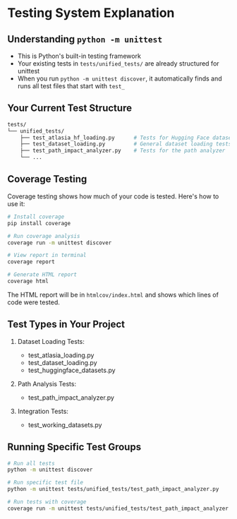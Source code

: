 # Testing System Explanation

## Understanding `python -m unittest`
- This is Python's built-in testing framework
- Your existing tests in `tests/unified_tests/` are already structured for unittest
- When you run `python -m unittest discover`, it automatically finds and runs all test files that start with `test_`

## Your Current Test Structure
```bash
tests/
└── unified_tests/
    ├── test_atlasia_hf_loading.py      # Tests for Hugging Face dataset loading
    ├── test_dataset_loading.py         # General dataset loading tests
    ├── test_path_impact_analyzer.py    # Tests for the path analyzer
    └── ...
```

## Coverage Testing
Coverage testing shows how much of your code is tested. Here's how to use it:

```bash
# Install coverage
pip install coverage

# Run coverage analysis
coverage run -m unittest discover

# View report in terminal
coverage report

# Generate HTML report
coverage html
```

The HTML report will be in `htmlcov/index.html` and shows which lines of code were tested.

## Test Types in Your Project
1. Dataset Loading Tests:
   - test_atlasia_loading.py
   - test_dataset_loading.py
   - test_huggingface_datasets.py

2. Path Analysis Tests:
   - test_path_impact_analyzer.py

3. Integration Tests:
   - test_working_datasets.py

## Running Specific Test Groups
```bash
# Run all tests
python -m unittest discover

# Run specific test file
python -m unittest tests/unified_tests/test_path_impact_analyzer.py

# Run tests with coverage
coverage run -m unittest tests/unified_tests/test_path_impact_analyzer.py
```
